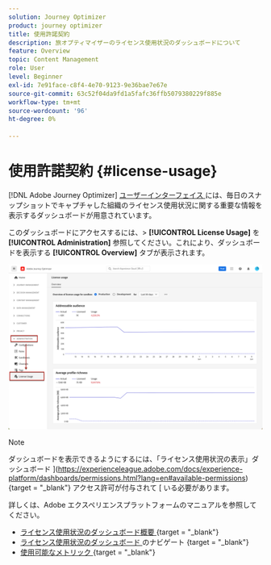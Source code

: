 ```yaml
---
solution: Journey Optimizer
product: journey optimizer
title: 使用許諾契約
description: 旅オプティマイザーのライセンス使用状況のダッシュボードについて
feature: Overview
topic: Content Management
role: User
level: Beginner
exl-id: 7e91face-c8f4-4e70-9123-9e36bae7e67e
source-git-commit: 63c52f04da9fd1a5fafc36ffb5079380229f885e
workflow-type: tm+mt
source-wordcount: '96'
ht-degree: 0%

---
```


# 使用許諾契約 {#license-usage}

[!DNL Adobe Journey Optimizer] [ ユーザーインターフェイス ](../start/user-interface.md) には、毎日のスナップショットでキャプチャした組織のライセンス使用状況に関する重要な情報を表示するダッシュボードが用意されています。

このダッシュボードにアクセスするには、> **[!UICONTROL License Usage]** を **[!UICONTROL Administration]** 参照してください。これにより、ダッシュボードを表示する **[!UICONTROL Overview]** タブが表示されます。

![](assets/license-usage-dashboard.png)

>[!NOTE]
>
>ダッシュボードを表示できるようにするには、「ライセンス使用状況の表示」ダッシュボード ](https://experienceleague.adobe.com/docs/experience-platform/dashboards/permissions.html?lang=en#available-permissions) {target = &quot;_blank&quot;} アクセス許可が付与されて [ いる必要があります。

詳しくは、Adobe エクスペリエンスプラットフォームのマニュアルを参照してください。

* [ライセンス使用状況のダッシュボード概要 ](https://experienceleague.adobe.com/docs/experience-platform/dashboards/guides/license-usage.html) {target = &quot;_blank&quot;}
* [ライセンス使用状況のダッシュボード ](https://experienceleague.adobe.com/docs/experience-platform/dashboards/guides/license-usage.html#exploring-the-license-usage-dashboard) のナビゲート {target = &quot;_blank&quot;}
* [使用可能なメトリック ](https://experienceleague.adobe.com/docs/experience-platform/dashboards/guides/license-usage.html#available-metrics) {target = &quot;_blank&quot;}
